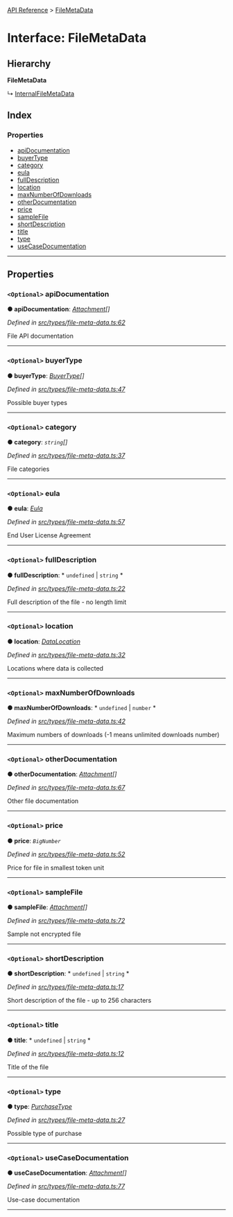 [API Reference](../README.md) > [FileMetaData](../interfaces/filemetadata.md)

# Interface: FileMetaData

## Hierarchy

**FileMetaData**

↳  [InternalFileMetaData](internalfilemetadata.md)

## Index

### Properties

* [apiDocumentation](filemetadata.md#apidocumentation)
* [buyerType](filemetadata.md#buyertype)
* [category](filemetadata.md#category)
* [eula](filemetadata.md#eula)
* [fullDescription](filemetadata.md#fulldescription)
* [location](filemetadata.md#location)
* [maxNumberOfDownloads](filemetadata.md#maxnumberofdownloads)
* [otherDocumentation](filemetadata.md#otherdocumentation)
* [price](filemetadata.md#price)
* [sampleFile](filemetadata.md#samplefile)
* [shortDescription](filemetadata.md#shortdescription)
* [title](filemetadata.md#title)
* [type](filemetadata.md#type)
* [useCaseDocumentation](filemetadata.md#usecasedocumentation)

---

## Properties

<a id="apidocumentation"></a>

### `<Optional>` apiDocumentation

**● apiDocumentation**: *[Attachment](attachment.md)[]*

*Defined in [src/types/file-meta-data.ts:62](https://github.com/repux/repux-lib/blob/dcfa8fe/src/types/file-meta-data.ts#L62)*

File API documentation

___
<a id="buyertype"></a>

### `<Optional>` buyerType

**● buyerType**: *[BuyerType](../enums/buyertype.md)[]*

*Defined in [src/types/file-meta-data.ts:47](https://github.com/repux/repux-lib/blob/dcfa8fe/src/types/file-meta-data.ts#L47)*

Possible buyer types

___
<a id="category"></a>

### `<Optional>` category

**● category**: *`string`[]*

*Defined in [src/types/file-meta-data.ts:37](https://github.com/repux/repux-lib/blob/dcfa8fe/src/types/file-meta-data.ts#L37)*

File categories

___
<a id="eula"></a>

### `<Optional>` eula

**● eula**: *[Eula](eula.md)*

*Defined in [src/types/file-meta-data.ts:57](https://github.com/repux/repux-lib/blob/dcfa8fe/src/types/file-meta-data.ts#L57)*

End User License Agreement

___
<a id="fulldescription"></a>

### `<Optional>` fullDescription

**● fullDescription**: * `undefined` &#124; `string`
*

*Defined in [src/types/file-meta-data.ts:22](https://github.com/repux/repux-lib/blob/dcfa8fe/src/types/file-meta-data.ts#L22)*

Full description of the file - no length limit

___
<a id="location"></a>

### `<Optional>` location

**● location**: *[DataLocation](datalocation.md)*

*Defined in [src/types/file-meta-data.ts:32](https://github.com/repux/repux-lib/blob/dcfa8fe/src/types/file-meta-data.ts#L32)*

Locations where data is collected

___
<a id="maxnumberofdownloads"></a>

### `<Optional>` maxNumberOfDownloads

**● maxNumberOfDownloads**: * `undefined` &#124; `number`
*

*Defined in [src/types/file-meta-data.ts:42](https://github.com/repux/repux-lib/blob/dcfa8fe/src/types/file-meta-data.ts#L42)*

Maximum numbers of downloads (-1 means unlimited downloads number)

___
<a id="otherdocumentation"></a>

### `<Optional>` otherDocumentation

**● otherDocumentation**: *[Attachment](attachment.md)[]*

*Defined in [src/types/file-meta-data.ts:67](https://github.com/repux/repux-lib/blob/dcfa8fe/src/types/file-meta-data.ts#L67)*

Other file documentation

___
<a id="price"></a>

### `<Optional>` price

**● price**: *`BigNumber`*

*Defined in [src/types/file-meta-data.ts:52](https://github.com/repux/repux-lib/blob/dcfa8fe/src/types/file-meta-data.ts#L52)*

Price for file in smallest token unit

___
<a id="samplefile"></a>

### `<Optional>` sampleFile

**● sampleFile**: *[Attachment](attachment.md)[]*

*Defined in [src/types/file-meta-data.ts:72](https://github.com/repux/repux-lib/blob/dcfa8fe/src/types/file-meta-data.ts#L72)*

Sample not encrypted file

___
<a id="shortdescription"></a>

### `<Optional>` shortDescription

**● shortDescription**: * `undefined` &#124; `string`
*

*Defined in [src/types/file-meta-data.ts:17](https://github.com/repux/repux-lib/blob/dcfa8fe/src/types/file-meta-data.ts#L17)*

Short description of the file - up to 256 characters

___
<a id="title"></a>

### `<Optional>` title

**● title**: * `undefined` &#124; `string`
*

*Defined in [src/types/file-meta-data.ts:12](https://github.com/repux/repux-lib/blob/dcfa8fe/src/types/file-meta-data.ts#L12)*

Title of the file

___
<a id="type"></a>

### `<Optional>` type

**● type**: *[PurchaseType](../enums/purchasetype.md)*

*Defined in [src/types/file-meta-data.ts:27](https://github.com/repux/repux-lib/blob/dcfa8fe/src/types/file-meta-data.ts#L27)*

Possible type of purchase

___
<a id="usecasedocumentation"></a>

### `<Optional>` useCaseDocumentation

**● useCaseDocumentation**: *[Attachment](attachment.md)[]*

*Defined in [src/types/file-meta-data.ts:77](https://github.com/repux/repux-lib/blob/dcfa8fe/src/types/file-meta-data.ts#L77)*

Use-case documentation

___

